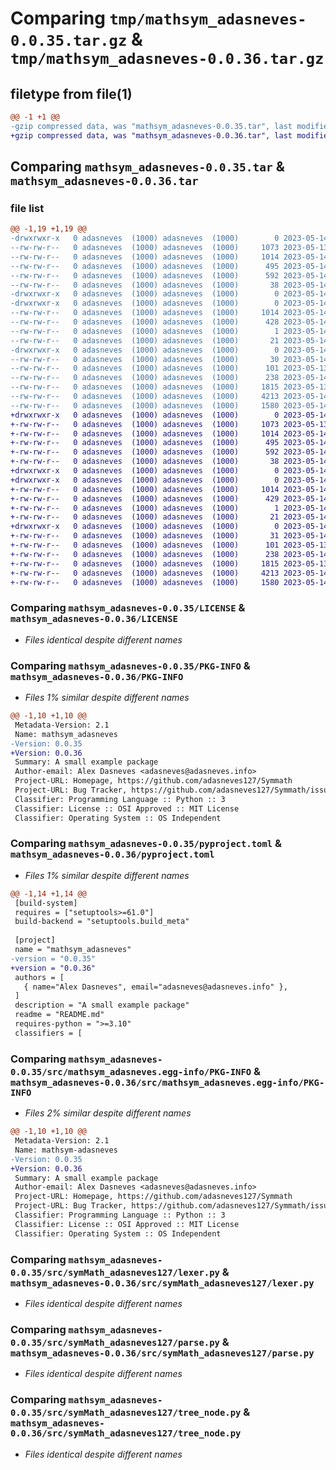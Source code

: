 # Comparing `tmp/mathsym_adasneves-0.0.35.tar.gz` & `tmp/mathsym_adasneves-0.0.36.tar.gz`

## filetype from file(1)

```diff
@@ -1 +1 @@
-gzip compressed data, was "mathsym_adasneves-0.0.35.tar", last modified: Sun May 14 18:29:38 2023, max compression
+gzip compressed data, was "mathsym_adasneves-0.0.36.tar", last modified: Sun May 14 18:32:13 2023, max compression
```

## Comparing `mathsym_adasneves-0.0.35.tar` & `mathsym_adasneves-0.0.36.tar`

### file list

```diff
@@ -1,19 +1,19 @@
-drwxrwxr-x   0 adasneves  (1000) adasneves  (1000)        0 2023-05-14 18:29:38.757056 mathsym_adasneves-0.0.35/
--rw-rw-r--   0 adasneves  (1000) adasneves  (1000)     1073 2023-05-13 19:33:38.000000 mathsym_adasneves-0.0.35/LICENSE
--rw-rw-r--   0 adasneves  (1000) adasneves  (1000)     1014 2023-05-14 18:29:38.753056 mathsym_adasneves-0.0.35/PKG-INFO
--rw-rw-r--   0 adasneves  (1000) adasneves  (1000)      495 2023-05-14 18:07:21.000000 mathsym_adasneves-0.0.35/README.md
--rw-rw-r--   0 adasneves  (1000) adasneves  (1000)      592 2023-05-14 18:29:27.000000 mathsym_adasneves-0.0.35/pyproject.toml
--rw-rw-r--   0 adasneves  (1000) adasneves  (1000)       38 2023-05-14 18:29:38.757056 mathsym_adasneves-0.0.35/setup.cfg
-drwxrwxr-x   0 adasneves  (1000) adasneves  (1000)        0 2023-05-14 18:29:38.749056 mathsym_adasneves-0.0.35/src/
-drwxrwxr-x   0 adasneves  (1000) adasneves  (1000)        0 2023-05-14 18:29:38.753056 mathsym_adasneves-0.0.35/src/mathsym_adasneves.egg-info/
--rw-rw-r--   0 adasneves  (1000) adasneves  (1000)     1014 2023-05-14 18:29:38.000000 mathsym_adasneves-0.0.35/src/mathsym_adasneves.egg-info/PKG-INFO
--rw-rw-r--   0 adasneves  (1000) adasneves  (1000)      428 2023-05-14 18:29:38.000000 mathsym_adasneves-0.0.35/src/mathsym_adasneves.egg-info/SOURCES.txt
--rw-rw-r--   0 adasneves  (1000) adasneves  (1000)        1 2023-05-14 18:29:38.000000 mathsym_adasneves-0.0.35/src/mathsym_adasneves.egg-info/dependency_links.txt
--rw-rw-r--   0 adasneves  (1000) adasneves  (1000)       21 2023-05-14 18:29:38.000000 mathsym_adasneves-0.0.35/src/mathsym_adasneves.egg-info/top_level.txt
-drwxrwxr-x   0 adasneves  (1000) adasneves  (1000)        0 2023-05-14 18:29:38.753056 mathsym_adasneves-0.0.35/src/symMath_adasneves127/
--rw-rw-r--   0 adasneves  (1000) adasneves  (1000)       30 2023-05-14 18:28:59.000000 mathsym_adasneves-0.0.35/src/symMath_adasneves127/__init__.py
--rw-rw-r--   0 adasneves  (1000) adasneves  (1000)      101 2023-05-13 19:33:38.000000 mathsym_adasneves-0.0.35/src/symMath_adasneves127/eq_token.py
--rw-rw-r--   0 adasneves  (1000) adasneves  (1000)      238 2023-05-14 18:10:05.000000 mathsym_adasneves-0.0.35/src/symMath_adasneves127/eqation.py
--rw-rw-r--   0 adasneves  (1000) adasneves  (1000)     1815 2023-05-13 19:33:38.000000 mathsym_adasneves-0.0.35/src/symMath_adasneves127/lexer.py
--rw-rw-r--   0 adasneves  (1000) adasneves  (1000)     4213 2023-05-14 18:08:12.000000 mathsym_adasneves-0.0.35/src/symMath_adasneves127/parse.py
--rw-rw-r--   0 adasneves  (1000) adasneves  (1000)     1580 2023-05-14 17:32:52.000000 mathsym_adasneves-0.0.35/src/symMath_adasneves127/tree_node.py
+drwxrwxr-x   0 adasneves  (1000) adasneves  (1000)        0 2023-05-14 18:32:13.902671 mathsym_adasneves-0.0.36/
+-rw-rw-r--   0 adasneves  (1000) adasneves  (1000)     1073 2023-05-13 19:33:38.000000 mathsym_adasneves-0.0.36/LICENSE
+-rw-rw-r--   0 adasneves  (1000) adasneves  (1000)     1014 2023-05-14 18:32:13.898671 mathsym_adasneves-0.0.36/PKG-INFO
+-rw-rw-r--   0 adasneves  (1000) adasneves  (1000)      495 2023-05-14 18:07:21.000000 mathsym_adasneves-0.0.36/README.md
+-rw-rw-r--   0 adasneves  (1000) adasneves  (1000)      592 2023-05-14 18:32:03.000000 mathsym_adasneves-0.0.36/pyproject.toml
+-rw-rw-r--   0 adasneves  (1000) adasneves  (1000)       38 2023-05-14 18:32:13.902671 mathsym_adasneves-0.0.36/setup.cfg
+drwxrwxr-x   0 adasneves  (1000) adasneves  (1000)        0 2023-05-14 18:32:13.894671 mathsym_adasneves-0.0.36/src/
+drwxrwxr-x   0 adasneves  (1000) adasneves  (1000)        0 2023-05-14 18:32:13.898671 mathsym_adasneves-0.0.36/src/mathsym_adasneves.egg-info/
+-rw-rw-r--   0 adasneves  (1000) adasneves  (1000)     1014 2023-05-14 18:32:13.000000 mathsym_adasneves-0.0.36/src/mathsym_adasneves.egg-info/PKG-INFO
+-rw-rw-r--   0 adasneves  (1000) adasneves  (1000)      429 2023-05-14 18:32:13.000000 mathsym_adasneves-0.0.36/src/mathsym_adasneves.egg-info/SOURCES.txt
+-rw-rw-r--   0 adasneves  (1000) adasneves  (1000)        1 2023-05-14 18:32:13.000000 mathsym_adasneves-0.0.36/src/mathsym_adasneves.egg-info/dependency_links.txt
+-rw-rw-r--   0 adasneves  (1000) adasneves  (1000)       21 2023-05-14 18:32:13.000000 mathsym_adasneves-0.0.36/src/mathsym_adasneves.egg-info/top_level.txt
+drwxrwxr-x   0 adasneves  (1000) adasneves  (1000)        0 2023-05-14 18:32:13.898671 mathsym_adasneves-0.0.36/src/symMath_adasneves127/
+-rw-rw-r--   0 adasneves  (1000) adasneves  (1000)       31 2023-05-14 18:31:51.000000 mathsym_adasneves-0.0.36/src/symMath_adasneves127/__init__.py
+-rw-rw-r--   0 adasneves  (1000) adasneves  (1000)      101 2023-05-13 19:33:38.000000 mathsym_adasneves-0.0.36/src/symMath_adasneves127/eq_token.py
+-rw-rw-r--   0 adasneves  (1000) adasneves  (1000)      238 2023-05-14 18:31:50.000000 mathsym_adasneves-0.0.36/src/symMath_adasneves127/equation.py
+-rw-rw-r--   0 adasneves  (1000) adasneves  (1000)     1815 2023-05-13 19:33:38.000000 mathsym_adasneves-0.0.36/src/symMath_adasneves127/lexer.py
+-rw-rw-r--   0 adasneves  (1000) adasneves  (1000)     4213 2023-05-14 18:08:12.000000 mathsym_adasneves-0.0.36/src/symMath_adasneves127/parse.py
+-rw-rw-r--   0 adasneves  (1000) adasneves  (1000)     1580 2023-05-14 17:32:52.000000 mathsym_adasneves-0.0.36/src/symMath_adasneves127/tree_node.py
```

### Comparing `mathsym_adasneves-0.0.35/LICENSE` & `mathsym_adasneves-0.0.36/LICENSE`

 * *Files identical despite different names*

### Comparing `mathsym_adasneves-0.0.35/PKG-INFO` & `mathsym_adasneves-0.0.36/PKG-INFO`

 * *Files 1% similar despite different names*

```diff
@@ -1,10 +1,10 @@
 Metadata-Version: 2.1
 Name: mathsym_adasneves
-Version: 0.0.35
+Version: 0.0.36
 Summary: A small example package
 Author-email: Alex Dasneves <adasneves@adasneves.info>
 Project-URL: Homepage, https://github.com/adasneves127/Symmath
 Project-URL: Bug Tracker, https://github.com/adasneves127/Symmath/issues
 Classifier: Programming Language :: Python :: 3
 Classifier: License :: OSI Approved :: MIT License
 Classifier: Operating System :: OS Independent
```

### Comparing `mathsym_adasneves-0.0.35/pyproject.toml` & `mathsym_adasneves-0.0.36/pyproject.toml`

 * *Files 1% similar despite different names*

```diff
@@ -1,14 +1,14 @@
 [build-system]
 requires = ["setuptools>=61.0"]
 build-backend = "setuptools.build_meta"
 
 [project]
 name = "mathsym_adasneves"
-version = "0.0.35"
+version = "0.0.36"
 authors = [
   { name="Alex Dasneves", email="adasneves@adasneves.info" },
 ]
 description = "A small example package"
 readme = "README.md"
 requires-python = ">=3.10"
 classifiers = [
```

### Comparing `mathsym_adasneves-0.0.35/src/mathsym_adasneves.egg-info/PKG-INFO` & `mathsym_adasneves-0.0.36/src/mathsym_adasneves.egg-info/PKG-INFO`

 * *Files 2% similar despite different names*

```diff
@@ -1,10 +1,10 @@
 Metadata-Version: 2.1
 Name: mathsym-adasneves
-Version: 0.0.35
+Version: 0.0.36
 Summary: A small example package
 Author-email: Alex Dasneves <adasneves@adasneves.info>
 Project-URL: Homepage, https://github.com/adasneves127/Symmath
 Project-URL: Bug Tracker, https://github.com/adasneves127/Symmath/issues
 Classifier: Programming Language :: Python :: 3
 Classifier: License :: OSI Approved :: MIT License
 Classifier: Operating System :: OS Independent
```

### Comparing `mathsym_adasneves-0.0.35/src/symMath_adasneves127/lexer.py` & `mathsym_adasneves-0.0.36/src/symMath_adasneves127/lexer.py`

 * *Files identical despite different names*

### Comparing `mathsym_adasneves-0.0.35/src/symMath_adasneves127/parse.py` & `mathsym_adasneves-0.0.36/src/symMath_adasneves127/parse.py`

 * *Files identical despite different names*

### Comparing `mathsym_adasneves-0.0.35/src/symMath_adasneves127/tree_node.py` & `mathsym_adasneves-0.0.36/src/symMath_adasneves127/tree_node.py`

 * *Files identical despite different names*

